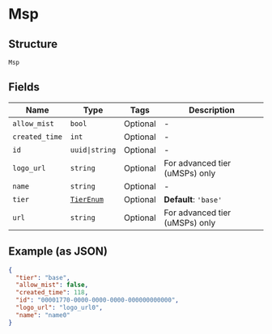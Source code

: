 
# Msp

## Structure

`Msp`

## Fields

| Name | Type | Tags | Description |
|  --- | --- | --- | --- |
| `allow_mist` | `bool` | Optional | - |
| `created_time` | `int` | Optional | - |
| `id` | `uuid\|string` | Optional | - |
| `logo_url` | `string` | Optional | For advanced tier (uMSPs) only |
| `name` | `string` | Optional | - |
| `tier` | [`TierEnum`](../../doc/models/tier-enum.md) | Optional | **Default**: `'base'` |
| `url` | `string` | Optional | For advanced tier (uMSPs) only |

## Example (as JSON)

```json
{
  "tier": "base",
  "allow_mist": false,
  "created_time": 118,
  "id": "00001770-0000-0000-0000-000000000000",
  "logo_url": "logo_url0",
  "name": "name0"
}
```

